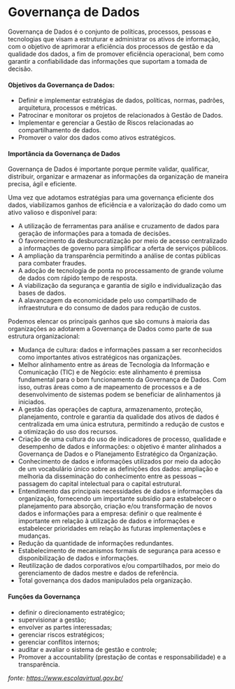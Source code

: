 Governança de Dados
===================

Governança de Dados é o conjunto de políticas, processos, pessoas e tecnologias que visam a estruturar e administrar os ativos de informação, com o objetivo de aprimorar a eficiência dos processos de gestão e da qualidade dos dados, a fim de promover eficiência operacional, bem como garantir a confiabilidade das informações que suportam a tomada de decisão.

 #### Objetivos da Governança de Dados:

* Definir e implementar estratégias de dados, políticas, normas, padrões, arquitetura, processos e métricas.
* Patrocinar e monitorar os projetos de relacionados à Gestão de Dados.
* Implementar e gerenciar a Gestão de Riscos relacionadas ao compartilhamento de dados.
* Promover o valor dos dados como ativos estratégicos.

#### Importância da Governança de Dados

Governança de Dados é importante porque permite validar, qualificar, distribuir, organizar e armazenar as informações da organização de maneira precisa, ágil e eficiente.

Uma vez que adotamos estratégias para uma governança eficiente dos dados, viabilizamos ganhos de eficiência e a valorização do dado como um ativo valioso e disponível para:

* A utilização de ferramentas para análise e cruzamento de dados para geração de informações para a tomada de decisões.
* O favorecimento da desburocratização por meio de acesso centralizado a informações de governo para simplificar a oferta de serviços públicos.
* A ampliação da transparência permitindo a análise de contas públicas para combater fraudes.
* A adoção de tecnologia de ponta no processamento de grande volume de dados com rápido tempo de resposta.
* A viabilização da segurança e garantia de sigilo e individualização das bases de dados.
* A alavancagem da economicidade pelo uso compartilhado de infraestrutura e do consumo de dados para redução de custos.

Podemos elencar os principais ganhos que são comuns à maioria das organizações ao adotarem a Governança de Dados como parte de sua estrutura organizacional:


* Mudança de cultura: dados e informações passam a ser reconhecidos como importantes ativos estratégicos nas organizações.
* Melhor alinhamento entre as áreas de Tecnologia da Informação e Comunicação (TIC) e de Negócio: este alinhamento é premissa fundamental para o bom funcionamento da Governança de Dados. Com isso, outras áreas como a de mapeamento de processos e a de desenvolvimento de sistemas podem se beneficiar de alinhamentos já iniciados.
* A gestão das operações de captura, armazenamento, proteção, planejamento, controle e garantia da qualidade dos ativos de dados é centralizada em uma única estrutura, permitindo a redução de custos e a otimização do uso dos recursos.
* Criação de uma cultura do uso de indicadores de processo, qualidade e desempenho de dados e informações: o objetivo é manter alinhados a Governança de Dados e o Planejamento Estratégico da Organização.
* Conhecimento de dados e informações utilizados por meio da adoção de um vocabulário único sobre as definições dos dados: ampliação e melhoria da disseminação do conhecimento entre as pessoas – passagem do capital intelectual para o capital estrutural.
* Entendimento das principais necessidades de dados e informações da organização, fornecendo um importante subsídio para estabelecer o planejamento para absorção, criação e/ou transformação de novos dados e informações para a empresa: definir o que realmente é importante em relação à utilização de dados e informações e estabelecer prioridades em relação às futuras implementações e mudanças.
* Redução da quantidade de informações redundantes.
* Estabelecimento de mecanismos formais de segurança para acesso e disponibilização de dados e informações.
* Reutilização de dados corporativos e/ou compartilhados, por meio do gerenciamento de dados mestre e dados de referência.
* Total governança dos dados manipulados pela organização.

#### Funções da Governança

* definir o direcionamento estratégico;
* supervisionar a gestão;
* envolver as partes interessadas;
* gerenciar riscos estratégicos;
* gerenciar conflitos internos;
* auditar e avaliar o sistema de gestão e controle;
* Promover a accountability (prestação de contas e responsabilidade) e a transparência.

_fonte: https://www.escolavirtual.gov.br/_